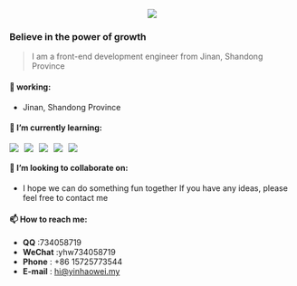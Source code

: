 <p align="center">
<img src="https://capsule-render.vercel.app/api?type=waving&height=300&color=gradient&text=HI%20THERE!&desc=I%20am%20Yin%20Haowei&descAlign=50&fontAlign=50&section=header&reversal=false&descSize=25&fontAlignY=36&descAlignY=57" />
</p> 

### Believe in the power of growth
> I am a front-end development engineer from Jinan, Shandong Province

#### 🔭 working:
- Jinan, Shandong Province

#### 🌱 I’m currently learning:
<div style="display: flex; gap: 10px;">
<img src="https://img.shields.io/badge/python-%2335495e.svg?style=for-the-badge&logo=python&logoColor=white"/>
<img src="https://img.shields.io/badge/typescript-%23007ACC.svg?style=for-the-badge&logo=typescript&logoColor=white"/>
<img src="https://img.shields.io/badge/react-%2320232a.svg?style=for-the-badge&logo=react&logoColor=%2361DAFB"/>
<img src="https://img.shields.io/badge/node.js-6DA55F?style=for-the-badge&logo=node.js&logoColor=white"/>
<img src="https://img.shields.io/badge/vuejs-%2335495e.svg?style=for-the-badge&logo=vuedotjs&logoColor=%234FC08D"/>
</div> 

#### 👯 I’m looking to collaborate on:
- I hope we can do something fun together If you have any ideas, please feel free to contact me

#### 📫 How to reach me:
- **QQ** :734058719
- **WeChat** :yhw734058719
- **Phone** : +86 15725773544
- **E-mail** : hi@yinhaowei.my
